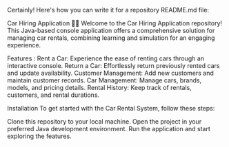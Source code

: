 
Certainly! Here's how you can write it for a repository README.md file:

Car Hiring Application 🚗🌟
Welcome to the Car Hiring Application repository! This Java-based console application offers a comprehensive solution for managing car rentals, combining learning and simulation for an engaging experience.

Features : 
Rent a Car: Experience the ease of renting cars through an interactive console.
Return a Car: Effortlessly return previously rented cars and update availability.
Customer Management: Add new customers and maintain customer records.
Car Management: Manage cars, brands, models, and pricing details.
Rental History: Keep track of rentals, customers, and rental durations.

Installation
To get started with the Car Rental System, follow these steps:

Clone this repository to your local machine.
Open the project in your preferred Java development environment.
Run the application and start exploring the features.

